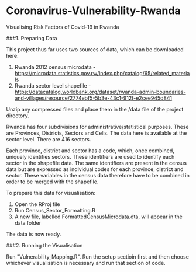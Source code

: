 # Coronavirus-Vulnerability-Rwanda
Visualising Risk Factors of Covid-19 in Rwanda

###1. Preparing Data

This project thus far uses two sources of data, which can be downloaded here:

1. Rwanda 2012 census microdata - https://microdata.statistics.gov.rw/index.php/catalog/65/related_materials
2. Rwanda sector level shapefile - https://datacatalog.worldbank.org/dataset/rwanda-admin-boundaries-and-villages/resource/2774ebf5-5b3e-43c1-912f-e2cee945d841

Unzip any compressed files and place them in the /data file of the project directory.

Rwanda has four subdivisions for administrative/statistical purposes. These are Provinces, Districts, Sectors and Cells. The data here 
is available at the sector level. There are 416 sectors.

Each province, district and sector has a code, which, once combined, uniquely identifies sectors. These identifiers are used to identify
each sector in the shapefile data. The same identifiers are present in the census data but are expressed as individual codes for each
province, district and sector. These variables in the census data therefore have to be combined in order to be merged with the shapefile.

To prepare this data for visualisation:

1. Open the RProj file
2. Run Census_Sector_Formatting.R
3. A new file, labelled FormattedCensusMicrodata.dta, will appear in the data folder

The data is now ready.

###2. Running the Visualisation

Run "Vulnerability_Mapping.R". Run the setup sectioin first and then choose whichever visualisation is necessary and run that
section of code.
